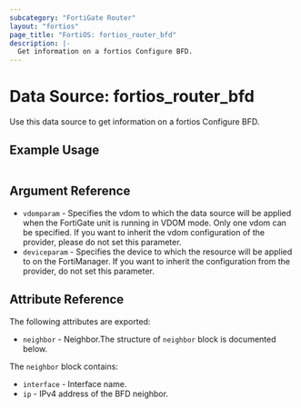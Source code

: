 ```yaml
---
subcategory: "FortiGate Router"
layout: "fortios"
page_title: "FortiOS: fortios_router_bfd"
description: |-
  Get information on a fortios Configure BFD.
---
```


# Data Source: fortios_router_bfd
Use this data source to get information on a fortios Configure BFD.


## Example Usage

```hcl

```

## Argument Reference

* `vdomparam` - Specifies the vdom to which the data source will be applied when the FortiGate unit is running in VDOM mode. Only one vdom can be specified. If you want to inherit the vdom configuration of the provider, please do not set this parameter.
* `deviceparam` - Specifies the device to which the resource will be applied to on the FortiManager. If you want to inherit the configuration from the provider, do not set this parameter.

## Attribute Reference

The following attributes are exported:

* `neighbor` - Neighbor.The structure of `neighbor` block is documented below.

The `neighbor` block contains:

* `interface` - Interface name.
* `ip` - IPv4 address of the BFD neighbor.
